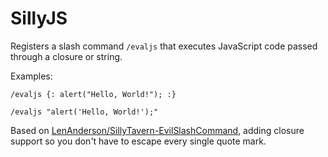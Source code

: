 # SillyJS

Registers a slash command `/evaljs` that executes JavaScript code passed through a closure or string.

Examples:
```
/evaljs {: alert("Hello, World!"); :}
```
```
/evaljs "alert('Hello, World!');"
```

Based on [LenAnderson/SillyTavern-EvilSlashCommand](https://github.com/LenAnderson/SillyTavern-EvilSlashCommand), adding closure support so you don't have to escape every single quote mark.
